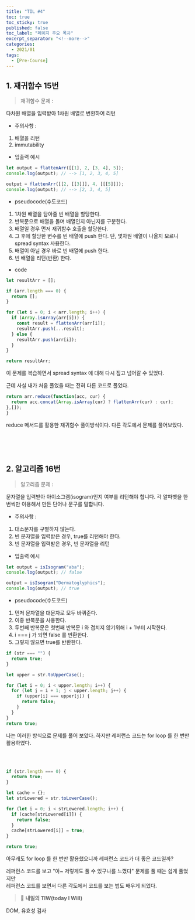 ```yaml
---
title: "TIL #4"
toc: true
toc_sticky: true
published: false
toc_label: "페이지 주요 목차"
excerpt_separator: "<!--more-->"
categories:
  - 2021/01
tags:
  - [Pre-Course]
---
```


## 1. 재귀함수 15번

> 재귀함수 문제 :

다차원 배열을 입력받아 1차원 배열로 변환하여 리턴

- 주의사항 :

1. 배열을 리턴
2. immutability

- 입출력 예시

```javascript
let output = flattenArr([[1], 2, [3, 4], 5]);
console.log(output); // --> [1, 2, 3, 4, 5]

output = flattenArr([[2, [[3]]], 4, [[[5]]]);
console.log(output); // --> [2, 3, 4, 5]
```

- pseudocode(수도코드)

1. 1차원 배열을 담아줄 빈 배열을 할당한다.
2. 반복문으로 배열을 돌며 배열인지 아닌지를 구분한다.
3. 배열일 경우 먼저 재귀함수 호출을 할당한다.
4. 그 후에 할당한 변수를 빈 배열에 push 한다. 단, 몇차원 배열이 나올지 모르니 spread syntax 사용한다.
5. 배열이 아닐 경우 바로 빈 배열에 push 한다.
6. 빈 배열을 리턴(반환) 한다.

- code

```javascript
let resultArr = [];

if (arr.length === 0) {
  return [];
}

for (let i = 0; i < arr.length; i++) {
  if (Array.isArray(arr[i])) {
    const result = flattenArr(arr[i]);
    resultArr.push(...result);
  } else {
    resultArr.push(arr[i]);
  }
}

return resultArr;
```

이 문제를 복습하면서 spread syntax 에 대해 다시 짚고 넘어갈 수 있었다.

근데 사실 내가 처음 풀었을 때는 전혀 다른 코드로 풀었다.

```javascript
return arr.reduce(function(acc, cur) {
  return acc.concat(Array.isArray(cur) ? flattenArr(cur) : cur);
},[]);
}
```

reduce 메서드를 활용한 재귀함수 풀이방식이다. 다른 각도에서 문제를 풀어보았다.

<br/>
<br/>
<br/>

## 2. 알고리즘 16번

> 알고리즘 문제 :

문자열을 입력받아 아이소그램(isogram)인지 여부를 리턴해야 합니다. 각 알파벳을 한번씩만 이용해서 만든 단어나 문구를 말합니다.

- 주의사항 :

1. 대소문자를 구별하지 않는다.
2. 빈 문자열을 입력받은 경우, true를 리턴해야 한다.
3. 빈 문자열을 입력받은 경우, 빈 문자열을 리턴

- 입출력 예시

```javascript
let output = isIsogram("aba");
console.log(output); // false

output = isIsogram("Dermatoglyphics");
console.log(output); // true
```

- pseudocode(수도코드)

1. 먼저 문자열을 대문자로 모두 바꿔준다.
2. 이중 반복문을 사용한다.
3. 두번째 반복문은 첫번째 반복문 i 와 겹치지 않기위해 i + 1부터 시작한다.
4. i === j 가 되면 false 를 반환한다.
5. 그렇지 않으면 true를 반환한다.

```javascript
if (str === "") {
  return true;
}

let upper = str.toUpperCase();

for (let i = 0; i < upper.length; i++) {
  for (let j = i + 1; j < upper.length; j++) {
    if (upper[i] === upper[j]) {
      return false;
    }
  }
}
return true;
```

나는 이러한 방식으로 문제를 풀어 보았다. 하지만 레퍼런스 코드는 for loop 를 한 번만 활용하였다.

<br/>
<br/>

```javascript
if (str.length === 0) {
  return true;
}

let cache = {};
let strLowered = str.toLowerCase();

for (let i = 0; i < strLowered.length; i++) {
  if (cache[strLowered[i]]) {
    return false;
  }
  cache[strLowered[i]] = true;
}

return true;
```

아무래도 for loop 를 한 번만 활용했으니까 레퍼런스 코드가 더 좋은 코드일까?

레퍼런스 코드를 보고 "아~ 저렇게도 풀 수 있구나를 느꼈다" 문제를 풀 때는 쉽게 풀었지만<br/>레퍼런스 코드를 보면서 다른 각도에서 코드를 보는 법도 배우게 되었다.

> :punch: **내일의 TIW(today I Will)**

DOM, 유효성 검사
